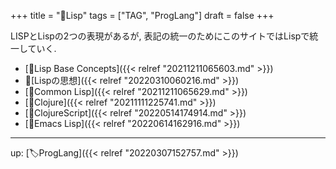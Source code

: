 +++
title = "📝Lisp"
tags = ["TAG", "ProgLang"]
draft = false
+++

LISPとLispの2つの表現があるが, 表記の統一のためにこのサイトではLispで統一していく.

-   [📝Lisp Base Concepts]({{< relref "20211211065603.md" >}})
-   📝[Lispの思想]({{< relref "20220310060216.md" >}})
-   [📝Common Lisp]({{< relref "20211211065629.md" >}})
-   [📝Clojure]({{< relref "20211111225741.md" >}})
-   [📝ClojureScript]({{< relref "20220514174914.md" >}})
-   [📝Emacs Lisp]({{< relref "20220614162916.md" >}})

---

up: [🏷ProgLang]({{< relref "20220307152757.md" >}})
